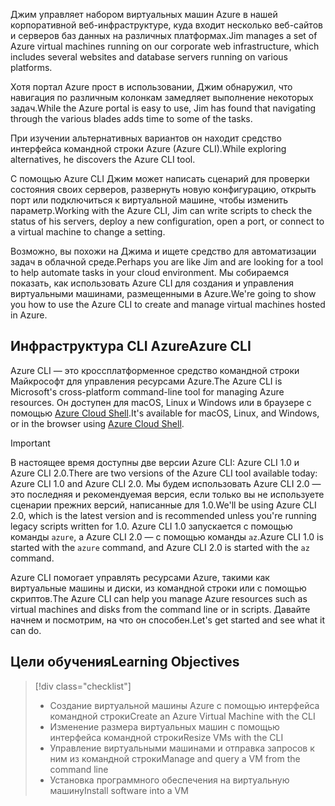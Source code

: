 <span data-ttu-id="b37aa-101">Джим управляет набором виртуальных машин Azure в нашей корпоративной веб-инфраструктуре, куда входит несколько веб-сайтов и серверов баз данных на различных платформах.</span><span class="sxs-lookup"><span data-stu-id="b37aa-101">Jim manages a set of Azure virtual machines running on our corporate web infrastructure, which includes several websites and database servers running on various platforms.</span></span> 

<span data-ttu-id="b37aa-102">Хотя портал Azure прост в использовании, Джим обнаружил, что навигация по различным колонкам замедляет выполнение некоторых задач.</span><span class="sxs-lookup"><span data-stu-id="b37aa-102">While the Azure portal is easy to use, Jim has found that navigating through the various blades adds time to some of the tasks.</span></span> 

<span data-ttu-id="b37aa-103">При изучении альтернативных вариантов он находит средство интерфейса командной строки Azure (Azure CLI).</span><span class="sxs-lookup"><span data-stu-id="b37aa-103">While exploring alternatives, he discovers the Azure CLI tool.</span></span>

<span data-ttu-id="b37aa-104">С помощью Azure CLI Джим может написать сценарий для проверки состояния своих серверов, развернуть новую конфигурацию, открыть порт или подключиться к виртуальной машине, чтобы изменить параметр.</span><span class="sxs-lookup"><span data-stu-id="b37aa-104">Working with the Azure CLI, Jim can write scripts to check the status of his servers, deploy a new configuration, open a port, or connect to a virtual machine to change a setting.</span></span>

<span data-ttu-id="b37aa-105">Возможно, вы похожи на Джима и ищете средство для автоматизации задач в облачной среде.</span><span class="sxs-lookup"><span data-stu-id="b37aa-105">Perhaps you are like Jim and are looking for a tool to help automate tasks in your cloud environment.</span></span> <span data-ttu-id="b37aa-106">Мы собираемся показать, как использовать Azure CLI для создания и управления виртуальными машинами, размещенными в Azure.</span><span class="sxs-lookup"><span data-stu-id="b37aa-106">We're going to show you how to use the Azure CLI to create and manage virtual machines hosted in Azure.</span></span> 

## <a name="azure-cli"></a><span data-ttu-id="b37aa-107">Инфраструктура CLI Azure</span><span class="sxs-lookup"><span data-stu-id="b37aa-107">Azure CLI</span></span>

<span data-ttu-id="b37aa-108">Azure CLI — это кроссплатформенное средство командной строки Майкрософт для управления ресурсами Azure.</span><span class="sxs-lookup"><span data-stu-id="b37aa-108">The Azure CLI is Microsoft's cross-platform command-line tool for managing Azure resources.</span></span> <span data-ttu-id="b37aa-109">Он доступен для macOS, Linux и Windows или в браузере с помощью [Azure Cloud Shell](https://docs.microsoft.com/azure/cloud-shell/overview).</span><span class="sxs-lookup"><span data-stu-id="b37aa-109">It's available for macOS, Linux, and Windows, or in the browser using [Azure Cloud Shell](https://docs.microsoft.com/azure/cloud-shell/overview).</span></span>

> [!IMPORTANT]
> <span data-ttu-id="b37aa-110">В настоящее время доступны две версии Azure CLI: Azure CLI 1.0 и Azure CLI 2.0.</span><span class="sxs-lookup"><span data-stu-id="b37aa-110">There are two versions of the Azure CLI tool available today: Azure CLI 1.0 and Azure CLI 2.0.</span></span> <span data-ttu-id="b37aa-111">Мы будем использовать Azure CLI 2.0 — это последняя и рекомендуемая версия, если только вы не используете сценарии прежних версий, написанные для 1.0.</span><span class="sxs-lookup"><span data-stu-id="b37aa-111">We'll be using Azure CLI 2.0, which is the latest version and is recommended unless you're running legacy scripts written for 1.0.</span></span> <span data-ttu-id="b37aa-112">Azure CLI 1.0 запускается с помощью команды `azure`, а Azure CLI 2.0 — с помощью команды `az`.</span><span class="sxs-lookup"><span data-stu-id="b37aa-112">Azure CLI 1.0 is started with the `azure` command, and Azure CLI 2.0 is started with the `az` command.</span></span> 

<span data-ttu-id="b37aa-113">Azure CLI помогает управлять ресурсами Azure, такими как виртуальные машины и диски, из командной строки или с помощью скриптов.</span><span class="sxs-lookup"><span data-stu-id="b37aa-113">The Azure CLI can help you manage Azure resources such as virtual machines and disks from the command line or in scripts.</span></span> <span data-ttu-id="b37aa-114">Давайте начнем и посмотрим, на что он способен.</span><span class="sxs-lookup"><span data-stu-id="b37aa-114">Let's get started and see what it can do.</span></span>

## <a name="learning-objectives"></a><span data-ttu-id="b37aa-115">Цели обучения</span><span class="sxs-lookup"><span data-stu-id="b37aa-115">Learning Objectives</span></span>
> [!div class="checklist"]
> * <span data-ttu-id="b37aa-116">Создание виртуальной машины Azure с помощью интерфейса командной строки</span><span class="sxs-lookup"><span data-stu-id="b37aa-116">Create an Azure Virtual Machine with the CLI</span></span>
> * <span data-ttu-id="b37aa-117">Изменение размера виртуальных машин с помощью интерфейса командной строки</span><span class="sxs-lookup"><span data-stu-id="b37aa-117">Resize VMs with the CLI</span></span>
> * <span data-ttu-id="b37aa-118">Управление виртуальными машинами и отправка запросов к ним из командной строки</span><span class="sxs-lookup"><span data-stu-id="b37aa-118">Manage and query a VM from the command line</span></span>
> * <span data-ttu-id="b37aa-119">Установка программного обеспечения на виртуальную машину</span><span class="sxs-lookup"><span data-stu-id="b37aa-119">Install software into a VM</span></span>